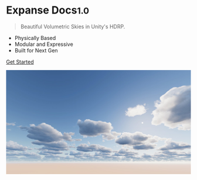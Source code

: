 <!-- _coverpage.md -->

<!-- TODO (LOGO): ![logo](_media/icon.svg) -->

# Expanse Docs<small>1.0</small>

> Beautiful Volumetric Skies in Unity's HDRP.

- Physically Based
- Modular and Expressive
- Built for Next Gen

[Get Started](#expanse-documentation)

![](img/procedural_cloud_volume/silver_1.jpg)